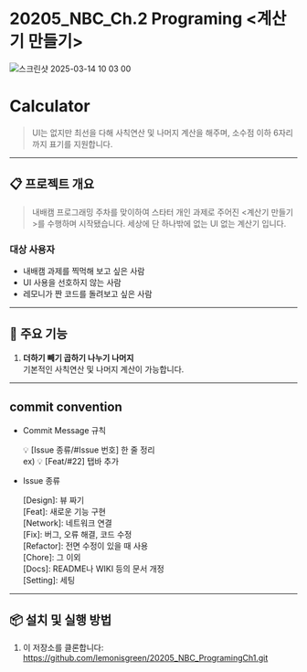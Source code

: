 # 20205_NBC_Ch.2 Programing <계산기 만들기>

![스크린샷 2025-03-14 10 03 00](https://github.com/user-attachments/assets/7e7abc3f-013e-4022-94df-d1c7b9306967)


# Calculator

> UI는 없지만 최선을 다해 사칙연산 및 나머지 계산을 해주며, 소수점 이하 6자리까지 표기를 지원합니다.

---

## 📋 프로젝트 개요

> 내배캠 프로그래밍 주차를 맞이하여 스타터 개인 과제로 주어진 <계산기 만들기>를 수행하며 시작됐습니다. 세상에 단 하나밖에 없는 UI 없는 계산기 입니다.  

### 대상 사용자

- 내배캠 과제를 찍먹해 보고 싶은 사람
- UI 사용을 선호하지 않는 사람
- 레모니가 짠 코드를 돌려보고 싶은 사람 
---

## 📱 주요 기능

1. **더하기 빼기 곱하기 나누기 나머지**  
   기본적인 사칙연산 및 나머지 계산이 가능합니다.
   
---

## commit convention

- Commit Message 규칙
    
    💡 [Issue 종류/#Issue 번호] 한 줄 정리  
    ex) 💡 [Feat/#22] 탭바 추가
  
- Issue 종류
  
   [Design]: 뷰 짜기  
   [Feat]: 새로운 기능 구현  
   [Network]: 네트워크 연결  
   [Fix]: 버그, 오류 해결, 코드 수정  
   [Refactor]: 전면 수정이 있을 때 사용  
   [Chore]: 그 이외  
   [Docs]: README나 WIKI 등의 문서 개정  
   [Setting]: 세팅
    
---

## 📦 설치 및 실행 방법

1. 이 저장소를 클론합니다:  
  https://github.com/lemonisgreen/20205_NBC_ProgramingCh1.git
